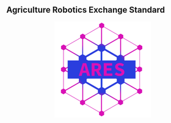 ## Agriculture Robotics Exchange Standard

<p align="center">
    <img width="50%" src="logo.png">
</p>
</p>

